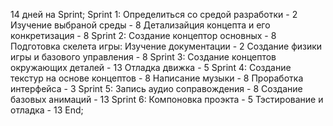 14 дней на Sprint;
Sprint 1:
	Определиться со средой разработки - 2
	Изучение выбраной среды - 8
	Детализайция концепта и его конкретизация - 8
Sprint 2:
	Создание концептор основных - 8
	Подготовка скелета игры:
		Изучение документации - 2
		Создание физики игры и базового управления - 8
Sprint 3:
	Создание  концептов окружающих деталей - 13
	Отладка движка - 5
Sprint 4:
	Создание текстур на основе концептов - 8
	Написание музыки - 8
	Проработка интерфейса - 3
Sprint 5:
	Запись аудио соправождения - 8
	Создание базовых анимаций - 13
Sprint 6:
	Компоновка проэкта - 5
	Тэстирование и отладка - 13
End;

